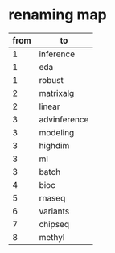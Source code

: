 # renaming map

from | to
--- | ---
1 | inference
1 | eda
1 | robust
2 | matrixalg
2 | linear
3 | advinference
3 | modeling
3 | highdim
3 | ml
3 | batch
4 | bioc
5 | rnaseq
6 | variants
7 | chipseq
8 | methyl
